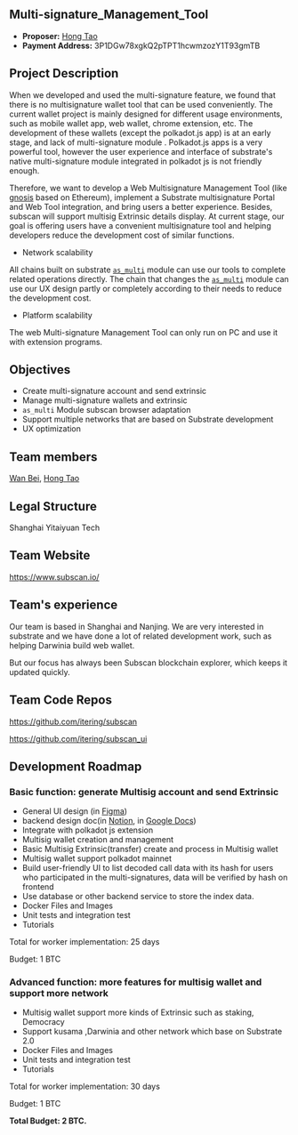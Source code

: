## Multi-signature_Management_Tool

- **Proposer:** [Hong Tao](https://github.com/carlhong)
- **Payment Address:** 3P1DGw78xgkQ2pTPT1hcwmzozY1T93gmTB

## Project Description

When we developed and used the multi-signature feature, we found that there is no multisignature wallet tool that can be used conveniently. The current wallet project is mainly designed for different usage environments, such as mobile wallet app, web wallet, chrome extension, etc. The development of these wallets (except the polkadot.js app) is at an early stage, and lack of multi-signature module . Polkadot.js apps is a very powerful tool, however the user experience and interface of substrate's native multi-signature module integrated in polkadot js is not friendly enough.

Therefore, we want to develop a Web Multisignature Management Tool (like [gnosis](https://wallet.gnosis.pm/#/wallets) based on Ethereum), implement a Substrate multisignature Portal and Web Tool integration, and bring users a better experience. Besides, subscan will support multisig Extrinsic details display. At current stage, our goal is offering users have a convenient multisignature tool and helping  developers reduce the development cost of similar functions.

- Network scalability

All chains built  on substrate [`as_multi`](https://github.com/paritytech/substrate/blob/v2.0.0-rc6/frame/multisig/src/lib.rs#L235>)  module can use our tools to complete related operations directly. The chain that changes the [`as_multi`](https://github.com/paritytech/substrate/blob/v2.0.0-rc6/frame/multisig/src/lib.rs#L235>)  module can use our UX design partly or completely according to their needs to reduce the development cost.

- Platform scalability

The web Multi-signature Management Tool can only run on PC and use it with extension programs.

## Objectives

- Create multi-signature account and send extrinsic
- Manage multi-signature wallets and extrinsic
- `as_multi` Module subscan browser adaptation
- Support multiple networks that are based on Substrate development
- UX optimization

## Team members

[Wan Bei](https://github.com/woeom), [Hong Tao](https://github.com/carlhong)

## Legal Structure

Shanghai Yitaiyuan Tech

## Team Website

https://www.subscan.io/

## Team's experience

Our team is based in Shanghai and Nanjing. We are very interested in substrate and we have done a lot of related development work, such as helping Darwinia build web wallet. 

But our focus has always been Subscan blockchain explorer, which keeps it updated quickly.

## Team Code Repos

https://github.com/itering/subscan

https://github.com/itering/subscan_ui

## Development Roadmap

### Basic function: generate Multisig account and send Extrinsic

- General UI design (in [Figma](https://www.figma.com/proto/WaysNQWlEB4wWK0a4mzYJQ/Multisig?scaling=min-zoom&node-id=0%3A2))
- backend design doc(in [Notion](https://www.notion.so/backend-doc-e7b4f79ede7b4d9cb39a52769c2aab2d), in [Google Docs](https://docs.google.com/document/d/18OgQ2Oh1oR9LIiZ9Uct35zHQ25f7gN1C-ngiqyrMfxU/edit?usp=sharing))
- Integrate with polkadot js extension 
- Multisig wallet creation and management 
- Basic Multisig Extrinsic(transfer) create and process in Multisig wallet
- Multisig wallet support polkadot mainnet
- Build user-friendly UI to list decoded call data with its hash for users who participated in the multi-signatures, data will be verified by hash on frontend
- Use database or other backend service to store the index data.
- Docker Files and Images
- Unit tests and integration test
- Tutorials

Total for worker implementation: 25 days

Budget: 1 BTC

### Advanced function: more features for multisig wallet and support more network

- Multisig wallet support more kinds of Extrinsic such as staking, Democracy
- Support kusama ,Darwinia and other network which base on Substrate 2.0 
- Docker Files and Images
- Unit tests and integration test
- Tutorials

Total for worker implementation: 30 days

Budget: 1 BTC

 

**Total Budget: 2 BTC.**
